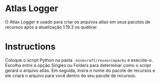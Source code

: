 # Atlas Logger
O Atlas Logger é usado para criar os arquivos atlas em seus pacotes de recursos após a atualização 1.19.3 os quebrar.

# Instructions
Coloque o script Python na pasta `.minecraft/resourcepacks` e execute-o. Escolha entre a opção Singles ou Folders para determinar como o script gerará o arquivo atlas. Em seguida, insira o nome do pacote de recursos e ele criará o arquivo para você dentro do seu pacote de recursos.
